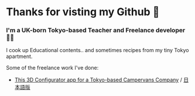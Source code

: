# Thanks for visting my Github 🥳

### I'm a <strong>UK</strong>-born <strong>Tokyo</strong>-based Teacher and Freelance developer 👨‍🔬
<p>
I cook up Educational contents.. and sometimes recipes from my tiny Tokyo apartment.
</p>
<p>
Some of the freelance work I've done:
</p>

- [This 3D Configurator app for a Tokyo-based Campervans Company](https://www.dreamdrive.life/kuma-configurator/) / [日本語版](https://www.dreamdrive.life/jp/kuma-configurator/)
